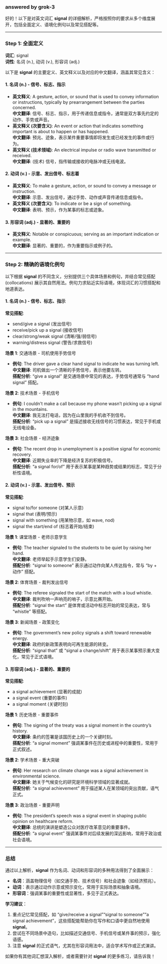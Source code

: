 ### answered by grok-3
好的！以下是对英文词汇 **signal** 的详细解析，严格按照你的要求从多个维度展开，包括全面定义、语境化例句以及常见搭配等。

---

### Step 1: 全面定义

**词汇**: signal  
**词性**: 名词 (n.), 动词 (v.), 形容词 (adj.)  

以下是 **signal** 的主要定义、英文释义以及对应的中文翻译，涵盖其常见含义：

#### 1. 名词 (n.) - 信号、标志、指示
- **英文释义**: A gesture, action, or sound that is used to convey information or instructions, typically by prearrangement between the parties concerned.  
  **中文翻译**: 信号、标志、指示，用于传递信息或指令，通常是双方事先约定的动作、手势或声音。  
- **英文释义 (次要含义)**: An event or action that indicates something important is about to happen or has happened.  
  **中文翻译**: 预兆、迹象，表示某件重要事情即将发生或已经发生的事件或行为。  
- **英文释义 (技术领域)**: An electrical impulse or radio wave transmitted or received.  
  **中文翻译**: (技术) 信号，指传输或接收的电脉冲或无线电波。

#### 2. 动词 (v.) - 示意、发出信号、标志着
- **英文释义**: To make a gesture, action, or sound to convey a message or instruction.  
  **中文翻译**: 示意、发出信号，通过手势、动作或声音传递信息或指令。  
- **英文释义 (次要含义)**: To indicate or be a sign of something.  
  **中文翻译**: 表明、预示，作为某事的标志或迹象。  

#### 3. 形容词 (adj.) - 显著的、重要的
- **英文释义**: Notable or conspicuous; serving as an important indication or example.  
  **中文翻译**: 显著的、重要的，作为重要指示或例子的。  

---

### Step 2: 精确的语境化例句

以下根据 **signal** 的不同含义，分别提供三个具体场景和例句，并结合常见搭配 (collocations) 展示其自然用法。例句力求贴近实际语境，体现词汇的习惯搭配和地道表达。

#### 1. 名词 (n.) - 信号、标志、指示
**常见搭配**:  
- send/give a signal (发出信号)  
- receive/pick up a signal (接收信号)  
- clear/strong/weak signal (清晰/强/弱信号)  
- warning/distress signal (警告/求救信号)  

**场景 1**: 交通场景 - 司机使用手势信号  
- **例句**: The driver gave a clear hand signal to indicate he was turning left.  
  **中文翻译**: 司机做出一个清晰的手势信号，表示他要左转。  
  **搭配分析**: “give a signal” 是交通场景中常见的表达，手势信号通常与 “hand signal” 搭配。  

**场景 2**: 技术场景 - 手机信号  
- **例句**: I couldn’t make a call because my phone wasn’t picking up a signal in the mountains.  
  **中文翻译**: 我无法打电话，因为在山里我的手机收不到信号。  
  **搭配分析**: “pick up a signal” 是描述接收无线信号的习惯表达，常见于手机或无线电设备。  

**场景 3**: 社会场景 - 经济迹象  
- **例句**: The recent drop in unemployment is a positive signal for economic recovery.  
  **中文翻译**: 近期失业率的下降是经济复苏的积极信号。  
  **搭配分析**: “a signal for/of” 用于表示某事是某种趋势或结果的标志，常见于分析性语境。  

#### 2. 动词 (v.) - 示意、发出信号、预示
**常见搭配**:  
- signal to/for someone (对某人示意)  
- signal that (表明/预示)  
- signal with something (用某物示意，如 wave, nod)  
- signal the start/end of (标志着开始/结束)  

**场景 1**: 课堂场景 - 老师示意学生  
- **例句**: The teacher signaled to the students to be quiet by raising her hand.  
  **中文翻译**: 老师举起手示意学生们安静。  
  **搭配分析**: “signal to someone” 表示通过动作向某人传达指令，常与 “by + 动作” 搭配。  

**场景 2**: 体育场景 - 裁判发出信号  
- **例句**: The referee signaled the start of the match with a loud whistle.  
  **中文翻译**: 裁判吹响一声响亮的哨子，示意比赛开始。  
  **搭配分析**: “signal the start” 是体育或活动中标志开始的常见表达，常与 “whistle” 等搭配。  

**场景 3**: 新闻场景 - 政策变化  
- **例句**: The government’s new policy signals a shift toward renewable energy.  
  **中文翻译**: 政府的新政策表明向可再生能源的转变。  
  **搭配分析**: “signal that” 或 “signal a change/shift” 用于表示某事预示重大变化，常见于正式语境。  

#### 3. 形容词 (adj.) - 显著的、重要的
**常见搭配**:  
- a signal achievement (显著的成就)  
- a signal event (重要的事件)  
- a signal moment (关键时刻)  

**场景 1**: 历史场景 - 重要事件  
- **例句**: The signing of the treaty was a signal moment in the country’s history.  
  **中文翻译**: 条约的签署是该国历史上的一个关键时刻。  
  **搭配分析**: “a signal moment” 强调某事件在历史或进程中的重要性，常用于正式叙述。  

**场景 2**: 学术场景 - 重大突破  
- **例句**: Her research on climate change was a signal achievement in environmental science.  
  **中文翻译**: 她关于气候变化的研究是环境科学领域的显著成就。  
  **搭配分析**: “a signal achievement” 用于描述某人在某领域的突出贡献，语气正式。  

**场景 3**: 政治场景 - 重要声明  
- **例句**: The president’s speech was a signal event in shaping public opinion on healthcare reform.  
  **中文翻译**: 总统的演讲是塑造公众对医疗改革意见的重要事件。  
  **搭配分析**: “a signal event” 强调某事件对后续发展的深远影响，常用于政治或社会语境。  

---

### 总结
通过以上解析，**signal** 作为名词、动词和形容词的多种用法得到了全面展示：  
- **名词**：涵盖物理信号（如交通手势、技术信号）和社会迹象（如经济预兆）。  
- **动词**：表示通过动作示意或预示变化，常用于实际场景和抽象语境。  
- **形容词**：强调某事的重要性或显著性，多见于正式表达。  

**学习建议**：  
1. 重点记忆常见搭配，如 “give/receive a signal”“signal to someone”“a signal achievement”，这些搭配能帮助你在写作和口语中更自然地使用 **signal**。  
2. 尝试在不同场景中造句，比如描述交通信号、手机信号或某件事的预示，强化语感。  
3. 注意 **signal** 的正式语气，尤其在形容词用法中，适合学术写作或正式演讲。  

如果你有其他词汇想深入解析，或者需要针对 **signal** 的更多练习，请告诉我！
